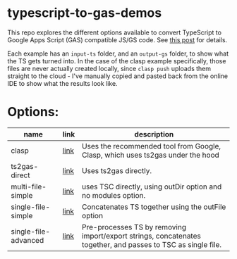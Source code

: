 # typescript-to-gas-demos
This repo explores the different options available to convert TypeScript to Google Apps Script (GAS) compatible JS/GS code. See [this post](https://joshuatz.com/posts/2019/using-typescript-with-google-apps-script-and-google-ads-scripting/) for details.

Each example has an `input-ts` folder, and an `output-gs` folder, to show what the TS gets turned into. In the case of the clasp example specifically, those files are never actually created locally, since `clasp push` uploads them straight to the cloud - I've manually copied and pasted back from the online IDE to show what the results look like.

# Options:
name | link | description
--- | --- | ---
clasp | [link](/clasp) | Uses the recommended tool from Google, Clasp, which uses ts2gas under the hood
ts2gas-direct | [link](/ts2gas-direct) | Uses ts2gas directly.
multi-file-simple | [link](/multi-file-simple) | uses TSC directly, using outDir option and no modules option.
single-file-simple | [link](/single-file-simple) | Concatenates TS together using the outFile option
single-file-advanced | [link](/single-file-advanced) | Pre-processes TS by removing import/export strings, concatenates together, and passes to TSC as single file.